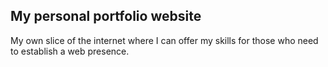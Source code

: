 ## My personal portfolio website

My own slice of the internet where I can offer my skills for those who need to establish a web presence. 